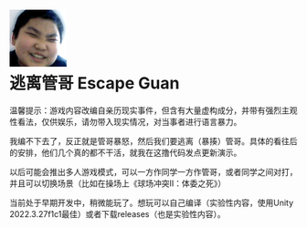# ![图标](/Github/Icon.png)<br>逃离管哥 Escape Guan
温馨提示：游戏内容改编自亲历现实事件，但含有大量虚构成分，并带有强烈主观性看法，仅供娱乐，请勿带入现实情况，对当事者进行语言暴力。

我编不下去了，反正就是管哥暴怒，然后我们要逃离（暴揍）管哥。具体的看往后的安排，他们几个真的都不干活，就我在这撸代码发点更新演示。

以后可能会推出多人游戏模式，可以一方作同学一方作管哥，或者同学之间对打，并且可以切换场景（比如在操场上《球场冲突II：体委之死》）

当前处于早期开发中，稍微能玩了。想玩可以自己编译（实验性内容，使用Unity 2022.3.27f1c1最佳）或者下载releases（也是实验性内容）。
